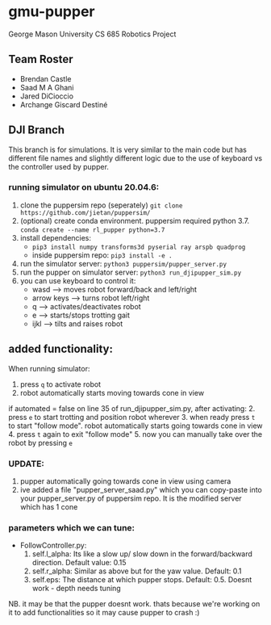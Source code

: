# gmu-pupper
George Mason University CS 685 Robotics Project

## Team Roster
- Brendan Castle
- Saad M A Ghani
- Jared DiCioccio
- Archange Giscard Destiné

## DJI Branch
This branch is for simulations. It is very similar to the main code but has different file names and slightly different logic due to the use of keyboard vs the controller used by pupper.

### running simulator on ubuntu 20.04.6:
1. clone the puppersim repo (seperately) `git clone https://github.com/jietan/puppersim/`
2. (optional) create conda environment. puppersim required python 3.7. `conda create --name rl_pupper python=3.7`
3. install dependencies: 
    * `pip3 install numpy transforms3d pyserial ray arspb quadprog`
    * inside puppersim repo: `pip3 install -e .`
4. run the simulator server: `python3 puppersim/pupper_server.py`
5. run the pupper on simulator server: `python3 run_djipupper_sim.py`
6. you can use keyboard to control it:
    * wasd --> moves robot forward/back and left/right
    * arrow keys --> turns robot left/right
    * q --> activates/deactivates robot
    * e --> starts/stops trotting gait
    * ijkl --> tilts and raises robot

## added functionality:
When running simulator:
1. press `q` to activate robot
2. robot automatically starts moving towards cone in view

if automated = false on line 35 of run_djipupper_sim.py, after activating:
2. press `e` to start trotting and position robot wherever
3. when ready press `t` to start "follow mode". robot automatically starts going towards cone in view
4. press `t` again to exit "follow mode"
5. now you can manually take over the robot by pressing `e`

### UPDATE:
1. pupper automatically going towards cone in view using camera
2. ive added a file "pupper_server_saad.py" which you can copy-paste into your pupper_server.py of puppersim repo. It is the modified server which has 1 cone

### parameters which we can tune:
* FollowController.py:
    1. self.l_alpha: Its like a slow up/ slow down in the forward/backward direction. Default value: 0.15
    2. self.r_alpha: Similar as above but for the yaw value. Default: 0.1
    3. self.eps: The distance at which pupper stops. Default: 0.5. Doesnt work - depth needs tuning
    

NB. it may be that the pupper doesnt work. thats because we're working on it to add functionalities so it may cause pupper to crash :)

